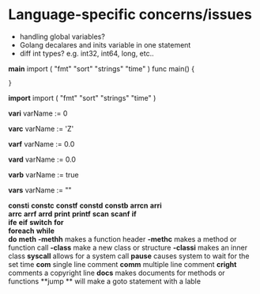# Language-specific concerns/issues
* handling global variables?
* Golang decalares and inits variable in one statement
* diff int types? e.g. int32, int64, long, etc..
 

**main**
	import ( 
    "fmt"
    "sort"
    "strings"
    "time"
	)
	func main() { 
  
	}
	
**import**
	import (
	"fmt"
	"sort"
	"strings"
	"time"
	)
	
**vari**
	varName := 0
	
**varc**
	varName := 'Z'
	
**varf**
	varName := 0.0

**vard**
	varName := 0.0

**varb**
	varName := true
	
**vars**
	varName := ""
	
**consti**
**constc**
**constf**
**constd**
**constb**
**arrcn**
**arri**		
**arrc**
**arrf**
**arrd**
**print**
**printf**
**scan**
**scanf**
**if**		
**ife**
**eif**
**switch**
**for**		
**foreach**
**while**		
**do**
**meth**
**-methh**		makes a function header
**-methc**		makes a method or function call
**-class**		make a new class or structure
**-classi**		makes an inner class
**syscall**		allows for a system call
**pause**		causes system to wait for the set time
**com**		single line comment
**comm**		multiple line comment
**cright**		comments a copyright line
**docs**		makes documents for methods or functions
**jump	**	will make a goto statement with a lable
